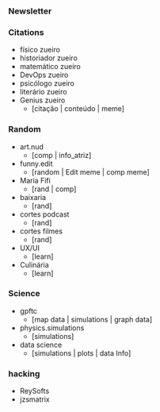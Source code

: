 ### Newsletter 

### Citations
- físico zueiro 
- historiador zueiro
- matemático zueiro 
- DevOps zueiro
- psicólogo zueiro 
- literário zueiro 
- Genius zueiro 
	- [citação | conteúdo | meme]

### Random
- art.nud
	- [comp | info_atriz]
- funny.edit
	- [random | Edit meme | comp meme]
- Maria Fifi 
	- [rand | comp]
- baixaria
	- [rand]
- cortes podcast
	- [rand]
- cortes filmes
	- [rand]
- UX/UI
	- [learn]
- Culinária 
	- [learn]

### Science
- gpftc
	- [map data | simulations | graph data]
- physics.simulations
	- [simulations]
- data science
	- [simulations | plots | data Info]

### hacking
- ReySofts
- jzsmatrix 
